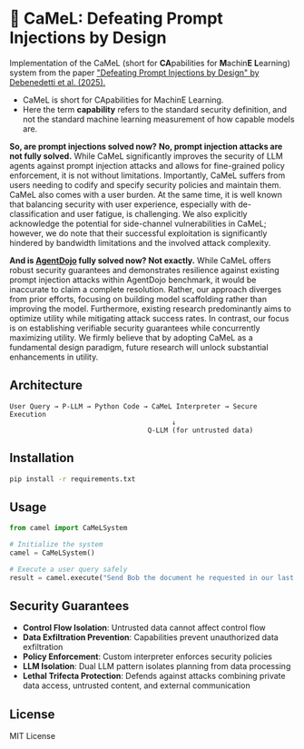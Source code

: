 # 🐪 CaMeL: Defeating Prompt Injections by Design

Implementation of the CaMeL (short for **CA**pabilities for **M**achin**E** **L**earning) system from the paper ["Defeating Prompt Injections by Design" by Debenedetti et al. (2025).](https://arxiv.org/pdf/2503.18813)

- CaMeL is short for CApabilities for MachinE Learning.
- Here the term **capability** refers to the standard security definition, and not the standard machine learning measurement of how capable models are.

**So, are prompt injections solved now?**
**No, prompt injection attacks are not fully solved.** While CaMeL significantly improves the security
of LLM agents against prompt injection attacks and allows for fine-grained policy enforcement, it
is not without limitations. Importantly, CaMeL suffers from users needing to codify and specify
security policies and maintain them. CaMeL also comes with a user burden. At the same time, it is
well known that balancing security with user experience, especially with de-classification and user
fatigue, is challenging. We also explicitly acknowledge the potential for side-channel vulnerabilities in
CaMeL; however, we do note that their successful exploitation is significantly hindered by bandwidth
limitations and the involved attack complexity.

**And is [AgentDojo](https://agentdojo.spylab.ai/) fully solved now? Not exactly.** While CaMeL offers robust security guarantees
and demonstrates resilience against existing prompt injection attacks within AgentDojo benchmark, it
would be inaccurate to claim a complete resolution. Rather, our approach diverges from prior efforts,
focusing on building model scaffolding rather than improving the model. Furthermore, existing
research predominantly aims to optimize utility while mitigating attack success rates. In contrast,
our focus is on establishing verifiable security guarantees while concurrently maximizing utility. We
firmly believe that by adopting CaMeL as a fundamental design paradigm, future research will unlock
substantial enhancements in utility.

## Architecture

```
User Query → P-LLM → Python Code → CaMeL Interpreter → Secure Execution
                                        ↓
                                  Q-LLM (for untrusted data)
```

## Installation

```bash
pip install -r requirements.txt
```

## Usage

```python
from camel import CaMeLSystem

# Initialize the system
camel = CaMeLSystem()

# Execute a user query safely
result = camel.execute("Send Bob the document he requested in our last meeting")
```

## Security Guarantees

- **Control Flow Isolation**: Untrusted data cannot affect control flow
- **Data Exfiltration Prevention**: Capabilities prevent unauthorized data exfiltration  
- **Policy Enforcement**: Custom interpreter enforces security policies
- **LLM Isolation**: Dual LLM pattern isolates planning from data processing
- **Lethal Trifecta Protection**: Defends against attacks combining private data access, untrusted content, and external communication

## License

MIT License
